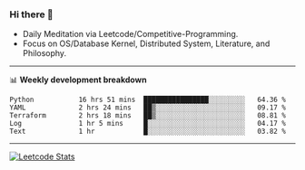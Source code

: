 ### Hi there 👋
* Daily Meditation via Leetcode/Competitive-Programming.
* Focus on OS/Database Kernel, Distributed System, Literature, and Philosophy.

-------

📊 **Weekly development breakdown**
<!--START_SECTION:waka-->

```text
Python           16 hrs 51 mins  ████████████████░░░░░░░░░   64.36 %
YAML             2 hrs 24 mins   ██▒░░░░░░░░░░░░░░░░░░░░░░   09.17 %
Terraform        2 hrs 18 mins   ██▒░░░░░░░░░░░░░░░░░░░░░░   08.81 %
Log              1 hr 5 mins     █░░░░░░░░░░░░░░░░░░░░░░░░   04.17 %
Text             1 hr            █░░░░░░░░░░░░░░░░░░░░░░░░   03.82 %
```

<!--END_SECTION:waka-->

-------

[![Leetcode Stats](https://leetcard.jacoblin.cool/hzhang413?font=Fira+Mono)](https://leetcode.com/hzhang413)
<!-- ![image](./cyberpunk-ghost-in-the-shell.gif)
![image](./gis-archive.png) -->
